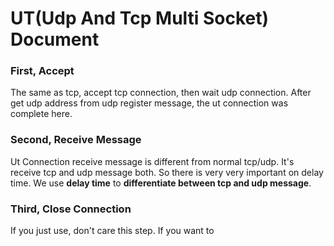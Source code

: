 # UT(Udp And Tcp Multi Socket) Document

### First, Accept
The same as tcp, accept tcp connection, then wait udp connection. After get udp address from udp register message, the ut connection was complete here.
### Second, Receive Message
Ut Connection receive message is different from normal tcp/udp. It's receive tcp and udp message both. So there is very very important on delay time. We use **delay time** to **differentiate between tcp and udp message**.
### Third, Close Connection
If you just use, don't care this step. If you want to 